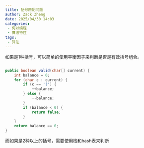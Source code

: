 ```yaml
---
title: 括号匹配问题
author: Zack Zheng
date: 2025/04/30 14:03
categories:
 - 何以编程
 - 算法特性
tags:
 - 算法
---
```


如果是1种括号，可以简单的使用平衡因子来判断是否是有效括号组合。

```java

public boolean valid(char[] current) {
    int balance = 0;
    for (char c : current) {
        if (c == '(') {
            ++balance;
        } else {
            --balance;
        }
        if (balance < 0) {
            return false;
        }
    }
    return balance == 0;
}

```

而如果是2种以上的括号，需要使用栈和hash表来判断


<Suspense>
  <my-codes repo="o-algorithm" path="algorithm/栈常见题/括号匹配/isValid.java" lang="java" />
</Suspense>

